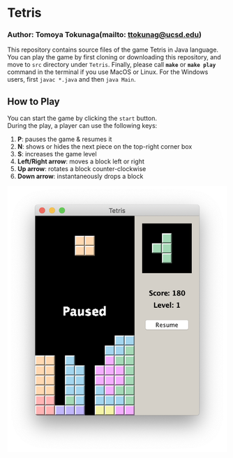 # Tetris
### Author: Tomoya Tokunaga(mailto: ttokunag@ucsd.edu)

This repository contains source files of the game Tetris in Java language. 
You can play the game by first cloning or downloading this repository, and move to `src` directory under `Tetris`. Finally, please call **`make`** or **`make play`** command in the terminal if you use MacOS or Linux. For the Windows users, first `javac *.java` and then `java Main`. 

## How to Play
You can start the game by clicking the `start` button. <br>
During the play, a player can use the following keys:
1. **P**: pauses the game & resumes it
2. **N**: shows or hides the next piece on the top-right corner box
3. **S**: increases the game level
4. **Left/Right arrow**: moves a block left or right
5. **Up arrow**: rotates a block counter-clockwise
6. **Down arrow**: instantaneously drops a block

<img src="https://github.com/ttokunag/Tetris/blob/master/pictures/playTetris.png" width="600">

